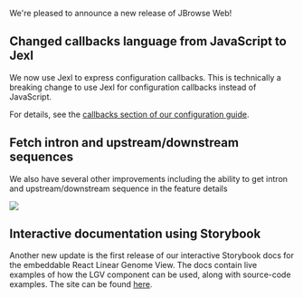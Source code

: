 We're pleased to announce a new release of JBrowse Web!

## Changed callbacks language from JavaScript to Jexl

We now use Jexl to express configuration callbacks. This is technically a
breaking change to use Jexl for configuration callbacks instead of JavaScript.

For details, see the [callbacks section of our configuration guide](docs/config_guide#configuration-callbacks).

## Fetch intron and upstream/downstream sequences

We also have several other improvements including the ability to get intron and
upstream/downstream sequence in the feature details

![](./img/upstream_downstream_details.png)

## Interactive documentation using Storybook

Another new update is the first release of our interactive Storybook docs for the embeddable React Linear Genome View.
The docs contain live examples of how the LGV component can be used, along with source-code examples.
The site can be found [here](https://jbrowse.org/storybook/lgv/v1.1.0).
